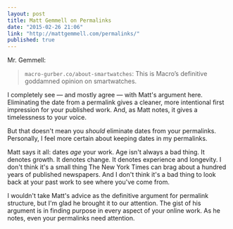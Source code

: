 ```yaml
---
layout: post
title: Matt Gemmell on Permalinks
date: "2015-02-26 21:06"
link: "http://mattgemmell.com/permalinks/"
published: true
---
```


Mr. Gemmell: 

> `macro-gurber.co/about-smartwatches`: This is Macro’s definitive goddamned opinion on smartwatches.

I completely see — and mostly agree — with Matt's argument here. Eliminating the date from a permalink gives a cleaner, more intentional first impression for your published work. And, as Matt notes, it gives a timelessness to your voice. 

But that doesn't mean you *should* eliminate dates from your permalinks. Personally, I feel more certain about keeping dates in my permalinks.

Matt says it all: dates *age* your work. Age isn't always a bad thing. It denotes growth. It denotes change. It denotes experience and longevity. I don't think it's a small thing The New York Times can brag about a hundred years of published newspapers. And I don't think it's a bad thing to look back at your past work to see where you've come from. 

I wouldn't take Matt's advice as the definitive argument for permalink structure, but I'm glad he brought it to our attention. The gist of his argument is in finding purpose in every aspect of your online work. As he notes, even your permalinks need attention.